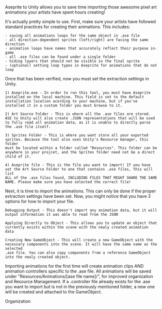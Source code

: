 Aseprite to Unity allows you to save time importing those awesome pixel art animations your artists have spent hours creating!

It's actually pretty simple to use. First, make sure your artists have followed standard practices for creating their animations.
This includes: 

	- saving all animations loops for the same object in .ase file
	- all direction-dependent sprites (left/right) are facing the same direction
	- animation loops have names that accurately reflect their purpose in-game
	- all .ase files can be found under a single folder
	- hiding layers that should not be visible in the final sprite
	- (optional) setting loop types in Aseprite for animations that do not loop
	
Once that has been verified, now you must set the extraction settings in Unity.

	1) Aseprite.exe - In order to run this tool, you must have Aseprite installed on the local machine. This field is set to the default
	installation location acording to your machine, but if you've installed it in a custom folder you must browse to it.
	
	2) Art Source Folder - This is where all the .ase files are stored. ASE to Unity will also create .JSON representations that will be used
	to fully read all animation data, as it is unable to directly parse the .ase file itself.
	
	3) Sprites Folder - This is where you want store all your exported sprites. Because the tool also uses Unity's Resource manager, this folder
	must be located within a folder called "Resources". This folder can be anywhere in your projcet, and the Sprites folder need not be a direct
	child of it.
	
	4) Aseprite file - This is the file you want to import! If you have set the Art Source Folder to one that contains .ase files, this will list
	ALL of the .ase files found, INCLUDING FILES THAT MIGHT SHARE THE SAME NAME. Please make sure you have selected the correct file!
	
Next, it is time to import the animations. This can only be done if the proper extraction settings have been set. Now, you might notice that you have 3
options for how to import your file.

	Debugging Output - This doesn't import any animation data, but it will output information it was able to read from the JSON
	
	Applying Directly to Object - This allows you to update an object that currently exists within the scene with the newly created animation data
	
	Creating New GameObject - This will create a new GameObject with the necessary components into the scene. It will have the same name as the selected
	.ase file. You can also copy components from a reference GameObject into the newly created object.
	
Importing animations for the first time will create animation clips AND animation controllers specific to the .ase file. All animations will
be saved under "Resources/Animations/[ase file name]/", for improved organization and Resource Management. If a .controller file already
exists for the .ase you want to import but is not in the previously mentioned folder, a new one will be created and attached to the GameObject.

Organization


